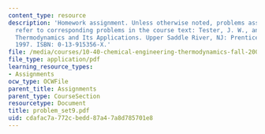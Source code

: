 ```yaml
---
content_type: resource
description: 'Homework assignment. Unless otherwise noted, problems assigned by number
  refer to corresponding problems in the course text: Tester, J. W., and Modell, Michael.
  Thermodynamics and Its Applications. Upper Saddle River, NJ: Prentice Hall PTR,
  1997. ISBN: 0-13-915356-X.'
file: /media/courses/10-40-chemical-engineering-thermodynamics-fall-2003/cdafac7a772cbedd87a47a8d785701e8_problem_set9.pdf
file_type: application/pdf
learning_resource_types:
- Assignments
ocw_type: OCWFile
parent_title: Assignments
parent_type: CourseSection
resourcetype: Document
title: problem_set9.pdf
uid: cdafac7a-772c-bedd-87a4-7a8d785701e8
---
```

